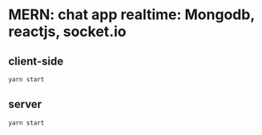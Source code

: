 # MERN: chat app realtime: Mongodb, reactjs, socket.io

## client-side

```js
yarn start
```

## server

```js
yarn start
```
